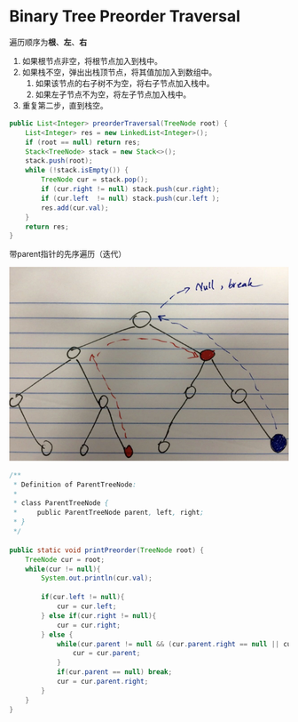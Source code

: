 # Binary Tree Preorder Traversal

遍历顺序为**根**、**左**、**右**

1. 如果根节点非空，将根节点加入到栈中。
2. 如果栈不空，弹出出栈顶节点，将其值加加入到数组中。
   1. 如果该节点的右子树不为空，将右子节点加入栈中。
   2. 如果左子节点不为空，将左子节点加入栈中。
3. 重复第二步，直到栈空。

```java
public List<Integer> preorderTraversal(TreeNode root) {
    List<Integer> res = new LinkedList<Integer>();
    if (root == null) return res;
    Stack<TreeNode> stack = new Stack<>();
    stack.push(root);
    while (!stack.isEmpty()) {
        TreeNode cur = stack.pop();
        if (cur.right != null) stack.push(cur.right);
        if (cur.left  != null) stack.push(cur.left );
        res.add(cur.val);
    }
    return res;
}
```

带parent指针的先序遍历（迭代）

![](/assets/preorderParent.png)

```java
/**
 * Definition of ParentTreeNode:
 * 
 * class ParentTreeNode {
 *     public ParentTreeNode parent, left, right;
 * }
 */

public static void printPreorder(TreeNode root) {
    TreeNode cur = root;
    while(cur != null){
        System.out.println(cur.val);

        if(cur.left != null){
            cur = cur.left;
        } else if(cur.right != null){
            cur = cur.right;
        } else {
            while(cur.parent != null && (cur.parent.right == null || cur == cur.parent.right)){
                cur = cur.parent;
            }
            if(cur.parent == null) break;
            cur = cur.parent.right;
        }
    }
}
```



